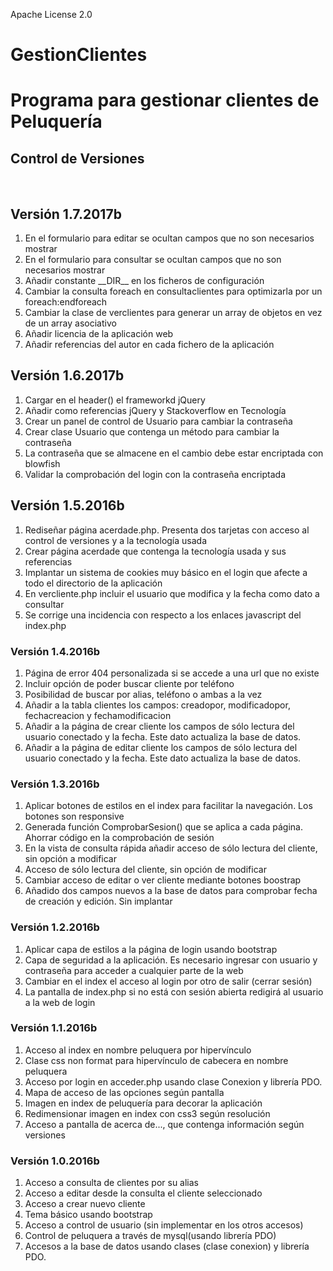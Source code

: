 Apache License 2.0

# GestionClientes
<h1>Programa para gestionar clientes de Peluquería</h1>

<h2>Control de Versiones</h2>
<br>
<h2>Versión 1.7.2017b</h2>
<ol>
    <li>En el formulario para editar se ocultan campos que no son necesarios mostrar</li>
    <li>En el formulario para consultar se ocultan campos que no son necesarios mostrar</li>
    <li>Añadir constante __DIR__ en los ficheros de configuración</li>
    <li>Cambiar la consulta foreach en consultaclientes para optimizarla por un foreach:endforeach</li>
    <li>Cambiar la clase de verclientes para generar un array de objetos en vez de un array asociativo</li>
    <li>Añadir licencia de la aplicación web</li>
    <li>Añadir referencias del autor en cada fichero de la aplicación</li>
</ol>
<h2>Versión 1.6.2017b</h2>
<ol>
    <li>Cargar en el header() el frameworkd jQuery</li>
    <li>Añadir como referencias jQuery y Stackoverflow en Tecnología</li>
    <li>Crear un panel de control de Usuario para cambiar la contraseña</li>
    <li>Crear clase Usuario que contenga un método para cambiar la contraseña</li>
    <li>La contraseña que se almacene en el cambio debe estar encriptada con blowfish</li>
    <li>Validar la comprobación del login con la contraseña encriptada</li>
</ol>
<h2>Versión 1.5.2016b</h2>
<ol>
    <li>Rediseñar página acerdade.php. Presenta dos tarjetas con acceso al control de versiones y a la tecnología usada</li>
    <li>Crear página acerdade que contenga la tecnología usada y sus referencias</li>
    <li>Implantar un sistema de cookies muy básico en el login que afecte a todo el directorio de la aplicación</li>
    <li>En vercliente.php incluir el usuario que modifica y la fecha como dato a consultar</li>
    <li>Se corrige una incidencia con respecto a los enlaces javascript del index.php</li>
</ol>
<h3>Versión 1.4.2016b</h3>
<ol>
    <li>Página de error 404 personalizada si se accede a una url que no existe</li>
    <li>Incluir opción de poder buscar cliente por teléfono</li>
    <li>Posibilidad de buscar por alias, teléfono o ambas a la vez</li>
    <li>Añadir a la tabla clientes los campos: creadopor, modificadopor, fechacreacion y fechamodificacion</li>
    <li>Añadir a la página de crear cliente los campos de sólo lectura del usuario conectado y la fecha. Este dato actualiza la base de datos.</li>
    <li>Añadir a la página de editar cliente los campos de sólo lectura del usuario conectado y la fecha. Este dato actualiza la base de datos.</li>
</ol>
<h3>Versión 1.3.2016b</h3>
<ol>
    <li>Aplicar botones de estilos en el index para facilitar la navegación. Los botones son responsive</li>
    <li>Generada función ComprobarSesion() que se aplica a cada página. Ahorrar código en la comprobación de sesión</li>
    <li>En la vista de consulta rápida añadir acceso de sólo lectura del cliente, sin opción a modificar</li>
    <li>Acceso de sólo lectura del cliente, sin opción de modificar</li>
    <li>Cambiar acceso de editar o ver cliente mediante botones boostrap</li>
    <li>Añadido dos campos nuevos a la base de datos para comprobar fecha de creación y edición. Sin implantar</li>
</ol>
<h3>Versión 1.2.2016b</h3>
<ol>
    <li>Aplicar capa de estilos a la página de login usando bootstrap</li>
    <li>Capa de seguridad a la aplicación. Es necesario ingresar con usuario y contraseña para acceder a cualquier parte de la web</li>
    <li>Cambiar en el index el acceso al login por otro de salir (cerrar sesión)</li>
    <li>La pantalla de index.php si no está con sesión abierta redigirá al usuario a la web de login</li>
</ol>
<h3>Versión 1.1.2016b</h3>
<ol>
    <li>Acceso al index en nombre peluquera por hipervínculo</li>
    <li>Clase css non format para hipervínculo de cabecera en nombre peluquera</li>
    <li>Acceso por login en acceder.php usando clase Conexion y librería PDO.</li>
    <li>Mapa de acceso de las opciones según pantalla</li>
    <li>Imagen en index de peluquería para decorar la aplicación</li>
    <li>Redimensionar imagen en index con css3 según resolución</li>
    <li>Acceso a pantalla de acerca de..., que contenga información según versiones</li>
</ol>
<h3>Versión 1.0.2016b</h3>
<ol>
    <li>Acceso a consulta de clientes por su alias</li>
    <li>Acceso a editar desde la consulta el cliente seleccionado</li>
    <li>Acceso a crear nuevo cliente</li>
    <li>Tema básico usando bootstrap</li>
    <li>Acceso a control de usuario (sin implementar en los otros accesos)</li>
    <li>Control de peluquera a través de mysql(usando librería PDO)</li>
    <li>Accesos a la base de datos usando clases (clase conexion) y librería PDO.</li>
</ol>
